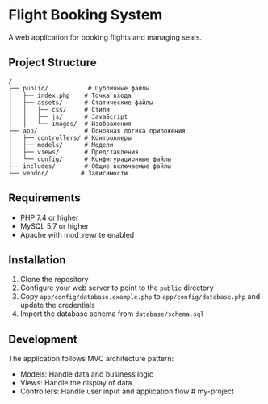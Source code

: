 # Flight Booking System

A web application for booking flights and managing seats.

## Project Structure

```
/
├── public/           # Публичные файлы
│   ├── index.php    # Точка входа
│   ├── assets/      # Статические файлы
│   │   ├── css/     # Стили
│   │   ├── js/      # JavaScript
│   │   └── images/  # Изображения
├── app/             # Основная логика приложения
│   ├── controllers/ # Контроллеры
│   ├── models/      # Модели
│   ├── views/       # Представления
│   └── config/      # Конфигурационные файлы
├── includes/        # Общие включаемые файлы
└── vendor/         # Зависимости
```

## Requirements

- PHP 7.4 or higher
- MySQL 5.7 or higher
- Apache with mod_rewrite enabled

## Installation

1. Clone the repository
2. Configure your web server to point to the `public` directory
3. Copy `app/config/database.example.php` to `app/config/database.php` and update the credentials
4. Import the database schema from `database/schema.sql`

## Development

The application follows MVC architecture pattern:
- Models: Handle data and business logic
- Views: Handle the display of data
- Controllers: Handle user input and application flow #   m y - p r o j e c t  
 